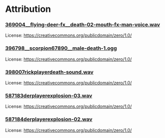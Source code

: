# Attribution

### [369004\_\_flying-deer-fx\_\_death-02-mouth-fx-man-voice.wav](https://freesound.org/people/Flying_Deer_Fx/sounds/369004/)

License: https://creativecommons.org/publicdomain/zero/1.0/

### [396798\_\_scorpion67890\_\_male-death-1.ogg](https://freesound.org/people/scorpion67890/sounds/396798/)

License: https://creativecommons.org/publicdomain/zero/1.0/

### [398007**rickplayer**death-sound.wav](https://freesound.org/people/Rickplayer/sounds/398007/)

License: https://creativecommons.org/publicdomain/zero/1.0/

### [587183**derplayer**explosion-03.wav](https://freesound.org/people/derplayer/sounds/587183/)

License: https://creativecommons.org/publicdomain/zero/1.0/

### [587184**derplayer**explosion-02.wav](https://freesound.org/people/derplayer/sounds/587184/)

License: https://creativecommons.org/publicdomain/zero/1.0/
